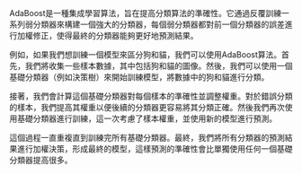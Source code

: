 AdaBoost是一種集成學習算法，旨在提高分類算法的準確性。它通過反覆訓練一系列弱分類器來構建一個強大的分類器，每個弱分類器都對前一個分類器的誤差進行加權修正，使得最終的分類器能夠更好地預測結果。

例如，如果我們想訓練一個模型來區分狗和貓，我們可以使用AdaBoost算法。首先，我們將收集一些樣本數據，其中包括狗和貓的圖像。然後，我們可以使用一個基礎分類器（例如決策樹）來開始訓練模型，將數據中的狗和貓進行分類。

接著，我們會計算這個基礎分類器對每個樣本的準確性並調整權重。對於錯誤分類的樣本，我們提高其權重以便後續的分類器更容易將其分類正確。然後我們再次使用基礎分類器進行訓練，這一次考慮了樣本權重，並使用新的模型進行預測。

這個過程一直重複直到訓練完所有基礎分類器。最終，我們將所有分類器的預測結果進行加權決策，形成最終的模型，這樣預測的準確性會比單獨使用任何一個基礎分類器提高很多。